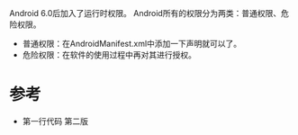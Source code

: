 
Android 6.0后加入了运行时权限。
Android所有的权限分为两类：普通权限、危险权限。
* 普通权限：在AndroidManifest.xml中添加一下声明就可以了。
* 危险权限：在软件的使用过程中再对其进行授权。




# 参考
* 第一行代码 第二版

